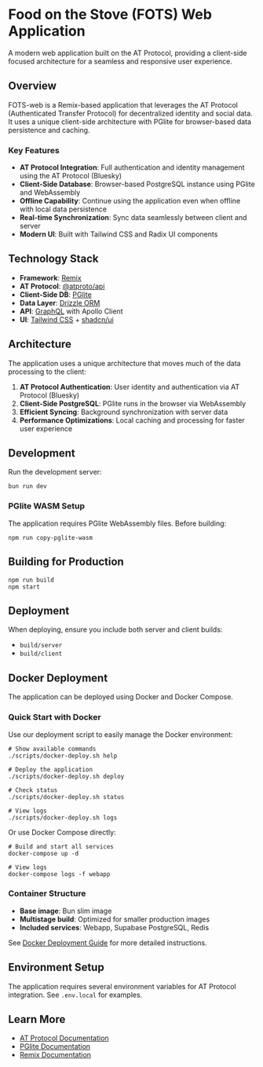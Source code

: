 # Food on the Stove (FOTS) Web Application

A modern web application built on the AT Protocol, providing a client-side focused architecture for a seamless and responsive user experience.

## Overview

FOTS-web is a Remix-based application that leverages the AT Protocol (Authenticated Transfer Protocol) for decentralized identity and social data. It uses a unique client-side architecture with PGlite for browser-based data persistence and caching.

### Key Features

- **AT Protocol Integration**: Full authentication and identity management using the AT Protocol (Bluesky)
- **Client-Side Database**: Browser-based PostgreSQL instance using PGlite and WebAssembly
- **Offline Capability**: Continue using the application even when offline with local data persistence
- **Real-time Synchronization**: Sync data seamlessly between client and server 
- **Modern UI**: Built with Tailwind CSS and Radix UI components

## Technology Stack

- **Framework**: [Remix](https://remix.run/docs)
- **AT Protocol**: [@atproto/api](https://github.com/bluesky-social/atproto)
- **Client-Side DB**: [PGlite](https://electric-sql.com/docs/usage/pglite)
- **Data Layer**: [Drizzle ORM](https://orm.drizzle.team/)
- **API**: [GraphQL](https://graphql.org/) with Apollo Client
- **UI**: [Tailwind CSS](https://tailwindcss.com/) + [shadcn/ui](https://ui.shadcn.com/)

## Architecture

The application uses a unique architecture that moves much of the data processing to the client:

1. **AT Protocol Authentication**: User identity and authentication via AT Protocol (Bluesky)
2. **Client-Side PostgreSQL**: PGlite runs in the browser via WebAssembly
3. **Efficient Syncing**: Background synchronization with server data
4. **Performance Optimizations**: Local caching and processing for faster user experience

## Development

Run the development server:

```shell
bun run dev
```

### PGlite WASM Setup

The application requires PGlite WebAssembly files. Before building:

```shell
npm run copy-pglite-wasm
```

## Building for Production

```shell
npm run build
npm start
```

## Deployment

When deploying, ensure you include both server and client builds:

- `build/server`
- `build/client`

## Docker Deployment

The application can be deployed using Docker and Docker Compose.

### Quick Start with Docker

Use our deployment script to easily manage the Docker environment:

```shell
# Show available commands
./scripts/docker-deploy.sh help

# Deploy the application
./scripts/docker-deploy.sh deploy

# Check status
./scripts/docker-deploy.sh status

# View logs
./scripts/docker-deploy.sh logs
```

Or use Docker Compose directly:

```shell
# Build and start all services
docker-compose up -d

# View logs
docker-compose logs -f webapp
```

### Container Structure

- **Base image**: Bun slim image
- **Multistage build**: Optimized for smaller production images
- **Included services**: Webapp, Supabase PostgreSQL, Redis

See [Docker Deployment Guide](docs/docker-deployment.md) for more detailed instructions.

## Environment Setup

The application requires several environment variables for AT Protocol integration. See `.env.local` for examples.

## Learn More

- [AT Protocol Documentation](https://atproto.com/docs)
- [PGlite Documentation](https://electric-sql.com/docs/usage/pglite)
- [Remix Documentation](https://remix.run/docs)
